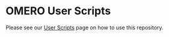 # OMERO User Scripts

Please see our [User Scripts](https://www.openmicroscopy.org/info/scripts) page
on how to use this repository.
